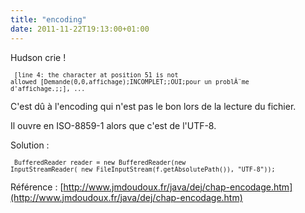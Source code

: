 ```yaml
---
title: "encoding"
date: 2011-11-22T19:13:00+01:00
---
```

Hudson crie !

<code><pre><small>
[line 4: the character at position 51 is not allowed 
[Demande(0,0,affichage);INCOMPLET;;OUI;pour un probl&Atilde;&uml;me d'affichage.;;], ...
</small></pre></code>

C'est dû à l'encoding qui n'est pas le bon lors de la lecture du fichier.

Il ouvre en ISO-8859-1 alors que c'est de l'UTF-8.

Solution : 

<code><pre><small>
BufferedReader reader = new BufferedReader(new InputStreamReader(
new FileInputStream(f.getAbsolutePath()), "UTF-8"));
</small></pre></code>


Référence : [http://www.jmdoudoux.fr/java/dej/chap-encodage.htm](http://www.jmdoudoux.fr/java/dej/chap-encodage.htm)
